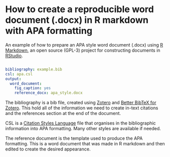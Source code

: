 # How to create a reproducible word document (.docx) in R markdown with APA formatting

An example of how to prepare an APA style word document (.docx) using <a href="https://rmarkdown.rstudio.com/">R Markdown</a>, an open source (GPL-3) project for constructing documents in <a href="https://rstudio.com/">RStudio</a>.


``` YAML

bibliography: example.bib
csl: apa.csl
output:
  word_document:
    fig_caption: yes
    reference_docx: apa_style.docx

```

The bibliography is a bib file, created using <a href="https://www.zotero.org/">Zotero</a> and <a href="https://github.com/retorquere/zotero-better-bibtex">Better BibTeX for Zotero</a>. This hold all of the information we need to create in-text citations and the references section at the end of the document.

CSL is a  <a href="https://github.com/citation-style-language/styles">Citation Styles Language</a> file that organises in the bibliographic information into APA formatting. Many other styles are available if needed.

The reference document is the template used to produce the APA formatting. This is a word document that was made in R markdown and then edited to create the desired appearance.
